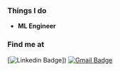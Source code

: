 ### Things I do

- **ML Engineer**

### Find me at

[![Linkedin Badge](https://img.shields.io/badge/-LinkedIn-blue?style=flat&logo=Linkedin&logoColor=white&link=https://www.linkedin.com/in/jeonggipark/)])
[![Gmail Badge](https://img.shields.io/badge/-Gmail-d14836?style=flat&logo=Gmail&logoColor=white&link=mailto:adieujw@gmail.com)](mailto:adieujw@gmail.com)
